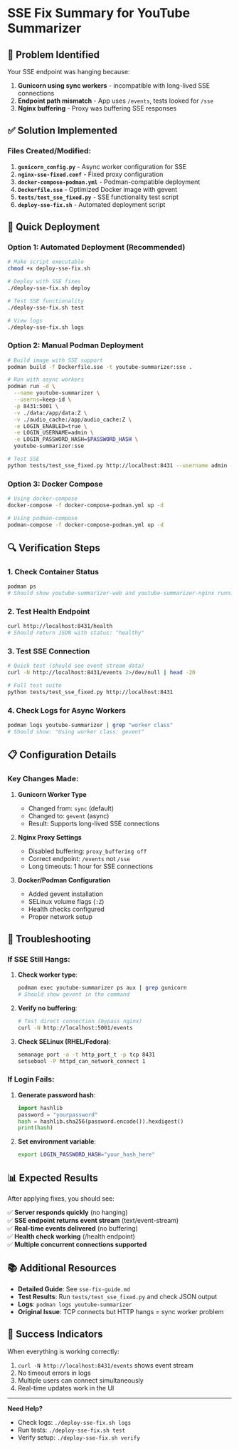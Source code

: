 # SSE Fix Summary for YouTube Summarizer

## 🎯 Problem Identified
Your SSE endpoint was hanging because:
1. **Gunicorn using sync workers** - incompatible with long-lived SSE connections
2. **Endpoint path mismatch** - App uses `/events`, tests looked for `/sse`
3. **Nginx buffering** - Proxy was buffering SSE responses

## ✅ Solution Implemented

### Files Created/Modified:
1. **`gunicorn_config.py`** - Async worker configuration for SSE
2. **`nginx-sse-fixed.conf`** - Fixed proxy configuration
3. **`docker-compose-podman.yml`** - Podman-compatible deployment
4. **`Dockerfile.sse`** - Optimized Docker image with gevent
5. **`tests/test_sse_fixed.py`** - SSE functionality test script
6. **`deploy-sse-fix.sh`** - Automated deployment script

## 🚀 Quick Deployment

### Option 1: Automated Deployment (Recommended)
```bash
# Make script executable
chmod +x deploy-sse-fix.sh

# Deploy with SSE fixes
./deploy-sse-fix.sh deploy

# Test SSE functionality
./deploy-sse-fix.sh test

# View logs
./deploy-sse-fix.sh logs
```

### Option 2: Manual Podman Deployment
```bash
# Build image with SSE support
podman build -f Dockerfile.sse -t youtube-summarizer:sse .

# Run with async workers
podman run -d \
  --name youtube-summarizer \
  --userns=keep-id \
  -p 8431:5001 \
  -v ./data:/app/data:Z \
  -v ./audio_cache:/app/audio_cache:Z \
  -e LOGIN_ENABLED=true \
  -e LOGIN_USERNAME=admin \
  -e LOGIN_PASSWORD_HASH=$PASSWORD_HASH \
  youtube-summarizer:sse

# Test SSE
python tests/test_sse_fixed.py http://localhost:8431 --username admin --password yourpassword
```

### Option 3: Docker Compose
```bash
# Using docker-compose
docker-compose -f docker-compose-podman.yml up -d

# Using podman-compose
podman-compose -f docker-compose-podman.yml up -d
```

## 🔍 Verification Steps

### 1. Check Container Status
```bash
podman ps
# Should show youtube-summarizer-web and youtube-summarizer-nginx running
```

### 2. Test Health Endpoint
```bash
curl http://localhost:8431/health
# Should return JSON with status: "healthy"
```

### 3. Test SSE Connection
```bash
# Quick test (should see event stream data)
curl -N http://localhost:8431/events 2>/dev/null | head -20

# Full test suite
python tests/test_sse_fixed.py http://localhost:8431
```

### 4. Check Logs for Async Workers
```bash
podman logs youtube-summarizer | grep "worker class"
# Should show: "Using worker class: gevent"
```

## 📋 Configuration Details

### Key Changes Made:

1. **Gunicorn Worker Type**
   - Changed from: `sync` (default)
   - Changed to: `gevent` (async)
   - Result: Supports long-lived SSE connections

2. **Nginx Proxy Settings**
   - Disabled buffering: `proxy_buffering off`
   - Correct endpoint: `/events` not `/sse`
   - Long timeouts: 1 hour for SSE connections

3. **Docker/Podman Configuration**
   - Added gevent installation
   - SELinux volume flags (`:Z`)
   - Health checks configured
   - Proper network setup

## 🐛 Troubleshooting

### If SSE Still Hangs:
1. **Check worker type**:
   ```bash
   podman exec youtube-summarizer ps aux | grep gunicorn
   # Should show gevent in the command
   ```

2. **Verify no buffering**:
   ```bash
   # Test direct connection (bypass nginx)
   curl -N http://localhost:5001/events
   ```

3. **Check SELinux (RHEL/Fedora)**:
   ```bash
   semanage port -a -t http_port_t -p tcp 8431
   setsebool -P httpd_can_network_connect 1
   ```

### If Login Fails:
1. **Generate password hash**:
   ```python
   import hashlib
   password = "yourpassword"
   hash = hashlib.sha256(password.encode()).hexdigest()
   print(hash)
   ```

2. **Set environment variable**:
   ```bash
   export LOGIN_PASSWORD_HASH="your_hash_here"
   ```

## 📊 Expected Results

After applying fixes, you should see:

✅ **Server responds quickly** (no hanging)  
✅ **SSE endpoint returns event stream** (text/event-stream)  
✅ **Real-time events delivered** (no buffering)  
✅ **Health check working** (/health endpoint)  
✅ **Multiple concurrent connections supported**  

## 📚 Additional Resources

- **Detailed Guide**: See `sse-fix-guide.md`
- **Test Results**: Run `tests/test_sse_fixed.py` and check JSON output
- **Logs**: `podman logs youtube-summarizer`
- **Original Issue**: TCP connects but HTTP hangs = sync worker problem

## 🎉 Success Indicators

When everything is working correctly:
1. `curl -N http://localhost:8431/events` shows event stream
2. No timeout errors in logs
3. Multiple users can connect simultaneously
4. Real-time updates work in the UI

---

**Need Help?** 
- Check logs: `./deploy-sse-fix.sh logs`
- Run tests: `./deploy-sse-fix.sh test`
- Verify setup: `./deploy-sse-fix.sh verify`